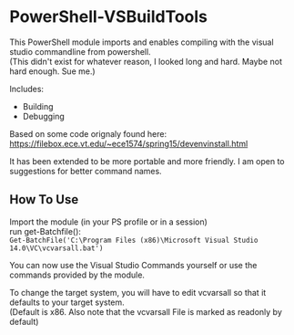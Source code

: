 PowerShell-VSBuildTools
=======================
This PowerShell module imports and enables compiling with the visual studio commandline from powershell.  
    (This didn't exist for whatever reason, I looked long and hard. Maybe not hard enough. Sue me.)

Includes:
 - Building
 - Debugging

Based on some code orignaly found here:
https://filebox.ece.vt.edu/~ece1574/spring15/devenvinstall.html

It has been extended to be more portable and more friendly.
I am open to suggestions for better command names.

How To Use
----------
Import the module (in your PS profile or in a session)  
run get-Batchfile():  
	`Get-BatchFile('C:\Program Files (x86)\Microsoft Visual Studio 14.0\VC\vcvarsall.bat')`
	
You can now use the Visual Studio Commands yourself or use the commands provided by the module.

To change the target system, you will have to edit vcvarsall so that it defaults to your target system.  
     (Default is x86. Also note that the vcvarsall File is marked as readonly by default)
